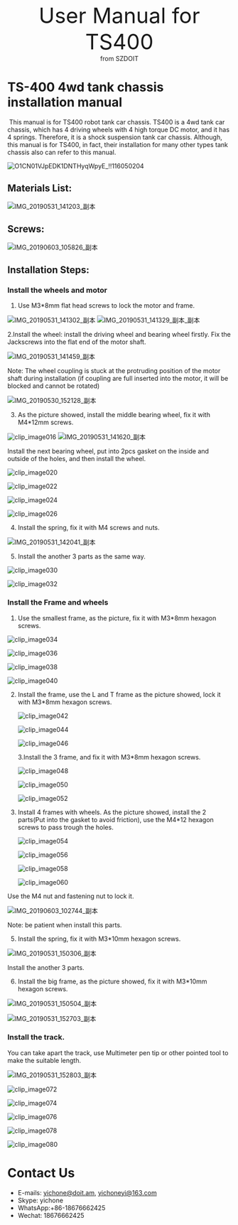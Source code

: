 <center> <font size=10> User Manual for TS400 </font></center>

<center> from SZDOIT </center>

# TS-400 4wd tank chassis installation manual

​    This manual is for TS400 robot tank car chassis. TS400 is a 4wd tank car chassis, which has 4 driving wheels with 4 high torque DC motor, and it has 4 springs. Therefore, it is a shock suspension tank car chassis. Although, this manual is for TS400,  in fact, their installation for many other types tank chassis also can refer to this manual.

![O1CN01VJpEDK1DNTHyqWpyE_!!116050204](https://github.com/SmartArduino/document/raw/master/docs/Robot/FrameChassis/TS400/clip_image002.jpg)

## Materials List:

   ![IMG_20190531_141203_副本](https://github.com/SmartArduino/document/raw/master/docs/Robot/FrameChassis/TS400/clip_image004.jpg)

## Screws:

![IMG_20190603_105826_副本](https://github.com/SmartArduino/document/raw/master/docs/Robot/FrameChassis/TS400/clip_image006.jpg)

## Installation Steps:

### Install the wheels and motor

1. Use M3*8mm flat head screws to lock the motor and frame.

![IMG_20190531_141302_副本](https://github.com/SmartArduino/document/raw/master/docs/Robot/FrameChassis/TS400/clip_image008.jpg)
![IMG_20190531_141329_副本_副本](https://github.com/SmartArduino/document/raw/master/docs/Robot/FrameChassis/TS400/file:///C:/Users/ADMINI~1/AppData/Local/Temp/msohtmlclip1/01/clip_image010.jpg)

2.Install the wheel: install the driving wheel and bearing wheel firstly. Fix the Jackscrews into the flat end of the motor shaft.

![IMG_20190531_141459_副本](https://github.com/SmartArduino/document/raw/master/docs/Robot/FrameChassis/TS400/clip_image012.jpg)

Note: The wheel coupling is stuck at the protruding position of the motor shaft during installation (if coupling are full inserted into the motor, it will be blocked and cannot be rotated)

![IMG_20190530_152128_副本](https://github.com/SmartArduino/document/raw/master/docs/Robot/FrameChassis/TS400/clip_image014.jpg)

3. As the picture showed, install the middle bearing wheel, fix it with M4*12mm screws.

![clip_image016](https://github.com/SmartArduino/document/raw/master/docs/Robot/FrameChassis/TS400/clip_image016.jpg)
![IMG_20190531_141620_副本](https://github.com/SmartArduino/document/raw/master/docs/Robot/FrameChassis/TS400/clip_image018.jpg)

Install the next bearing wheel, put into 2pcs gasket on the inside and outside of the holes, and then install the wheel.



![clip_image020](https://github.com/SmartArduino/document/raw/master/docs/Robot/FrameChassis/TS400/clip_image020.jpg)

![clip_image022](https://github.com/SmartArduino/document/raw/master/docs/Robot/FrameChassis/TS400/clip_image022.jpg)

![clip_image024](https://github.com/SmartArduino/document/raw/master/docs/Robot/FrameChassis/TS400/clip_image024.jpg)

![clip_image026](https://github.com/SmartArduino/document/raw/master/docs/Robot/FrameChassis/TS400/clip_image026.jpg)

4. Install the spring, fix it with M4 screws and nuts.

![IMG_20190531_142041_副本](https://github.com/SmartArduino/document/raw/master/docs/Robot/FrameChassis/TS400/clip_image028.jpg)

5. Install the another 3 parts as the same way.

![clip_image030](https://github.com/SmartArduino/document/raw/master/docs/Robot/FrameChassis/TS400/clip_image030.jpg)

![clip_image032](https://github.com/SmartArduino/document/raw/master/docs/Robot/FrameChassis/TS400/clip_image032.jpg)

### Install the Frame and wheels

1. Use the smallest frame, as the picture, fix it with M3*8mm hexagon screws.

![clip_image034](https://github.com/SmartArduino/document/raw/master/docs/Robot/FrameChassis/TS400/clip_image034.jpg)

![clip_image036](https://github.com/SmartArduino/document/raw/master/docs/Robot/FrameChassis/TS400/clip_image036.jpg)

![clip_image038](https://github.com/SmartArduino/document/raw/master/docs/Robot/FrameChassis/TS400/clip_image038.jpg)

![clip_image040](https://github.com/SmartArduino/document/raw/master/docs/Robot/FrameChassis/TS400/clip_image040.jpg)

2. Install the frame, use the L and T frame as the picture showed, lock it with M3*8mm hexagon screws.

   ![clip_image042](https://github.com/SmartArduino/document/raw/master/docs/Robot/FrameChassis/TS400/clip_image042.jpg)

   ![clip_image044](https://github.com/SmartArduino/document/raw/master/docs/Robot/FrameChassis/TS400/clip_image044.jpg)

   ![clip_image046](https://github.com/SmartArduino/document/raw/master/docs/Robot/FrameChassis/TS400/clip_image046.jpg)

   3.Install the 3 frame, and fix it with M3*8mm hexagon screws.

   ![clip_image048](https://github.com/SmartArduino/document/raw/master/docs/Robot/FrameChassis/TS400/clip_image048.jpg)

   ![clip_image050](https://github.com/SmartArduino/document/raw/master/docs/Robot/FrameChassis/TS400/clip_image050.jpg)

   ![clip_image052](https://github.com/SmartArduino/document/raw/master/docs/Robot/FrameChassis/TS400/clip_image052.jpg)

   

4. Install 4 frames with wheels. As the picture showed, install the 2 parts(Put into the gasket to avoid friction), use the M4*12 hexagon screws to pass trough the holes.

   ![clip_image054](https://github.com/SmartArduino/document/raw/master/docs/Robot/FrameChassis/TS400/clip_image054.jpg)

   ![clip_image056](https://github.com/SmartArduino/document/raw/master/docs/Robot/FrameChassis/TS400/clip_image056.jpg)

   ![clip_image058](https://github.com/SmartArduino/document/raw/master/docs/Robot/FrameChassis/TS400/clip_image058.jpg)

   ![clip_image060](https://github.com/SmartArduino/document/raw/master/docs/Robot/FrameChassis/TS400/clip_image060.jpg)



Use the M4 nut and fastening nut to lock it.

![IMG_20190603_102744_副本](https://github.com/SmartArduino/document/raw/master/docs/Robot/FrameChassis/TS400/clip_image062.jpg)

Note: be patient when install this parts.

5. Install the spring, fix it with M3*10mm hexagon screws.

![IMG_20190531_150306_副本](https://github.com/SmartArduino/document/raw/master/docs/Robot/FrameChassis/TS400/clip_image064.jpg)

Install the another 3 parts.

6. Install the big frame, as the picture showed, fix it with M3*10mm hexagon screws.

![IMG_20190531_150504_副本](https://github.com/SmartArduino/document/raw/master/docs/Robot/FrameChassis/TS400/clip_image066.jpg)

![IMG_20190531_152703_副本](https://github.com/SmartArduino/document/raw/master/docs/Robot/FrameChassis/TS400/clip_image068.jpg)

### Install the track.

You can take apart the track, use Multimeter pen tip or other pointed tool to make the suitable length.

![IMG_20190531_152803_副本](https://github.com/SmartArduino/document/raw/master/docs/Robot/FrameChassis/TS400/clip_image070.jpg)

![clip_image072](https://github.com/SmartArduino/document/raw/master/docs/Robot/FrameChassis/TS400/clip_image072.jpg)

![clip_image074](https://github.com/SmartArduino/document/raw/master/docs/Robot/FrameChassis/TS400/clip_image074.jpg)

![clip_image076](https://github.com/SmartArduino/document/raw/master/docs/Robot/FrameChassis/TS400/clip_image076.jpg)

![clip_image078](https://github.com/SmartArduino/document/raw/master/docs/Robot/FrameChassis/TS400/clip_image078.jpg)

![clip_image080](https://github.com/SmartArduino/document/raw/master/docs/Robot/FrameChassis/TS400/clip_image080.jpg)

# Contact Us

- E-mails: [yichone@doit.am](mailto:yichone@doit.am), [yichoneyi@163.com](mailto:yichoneyi@163.com)
- Skype: yichone
- WhatsApp:+86-18676662425
- Wechat: 18676662425